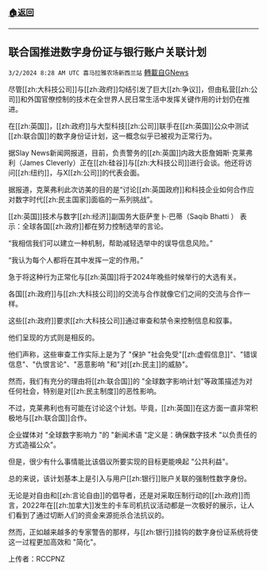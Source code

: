 ###  [:house:返回](README.md)
---


## 联合国推进数字身份证与银行账户关联计划
`3/2/2024 8:28 AM UTC 喜马拉雅农场新西兰站` [轉載自GNews](https://gnews.org/articles/2358588)

尽管[[zh:大科技公司]]与[[zh:政府]]勾结引发了巨大[[zh:争议]]，但由私营[[zh:公司]]和外国官僚控制的技术在全世界人民日常生活中发挥关键作用的计划仍在推进。

在[[zh:英国]]，[[zh:政府]]与大型科技[[zh:公司]]联手在[[zh:英国]]公众中测试[[zh:联合国]]的数字身份证计划，这一概念似乎已被视为正常行为。

据Slay News新闻网报道，目前，负责警务的[[zh:英国]]内政大臣詹姆斯·克莱弗利（James Cleverly）正在[[zh:硅谷]]与[[zh:大科技公司]]进行会谈。他还将访问[[zh:纽约]]，与X[[zh:公司]]的代表会面。

据报道，克莱弗利此次访美的目的是“讨论[[zh:英国政府]]和科技企业如何合作应对数字时代[[zh:民主国家]]面临的一系列挑战”。

[[zh:英国]]技术与数字[[zh:经济]]副国务大臣萨奎卜·巴蒂（Saqib Bhatti ） 表示：全球各国[[zh:政府]]都在努力控制选举的言论。

“我相信我们可以建立一种机制，帮助减轻选举中的误导信息风险。”

“我认为每个人都将在其中发挥一定的作用。”

急于将这种行为正常化与[[zh:英国]]将于2024年晚些时候举行的大选有关。

各国[[zh:政府]]与[[zh:大科技公司]]的交流与合作就像它们之间的交流与合作一样。

这些[[zh:政府]]要求[[zh:大科技公司]]通过审查和禁令来控制信息和叙事。

他们呈现的方式则是相反的。

他们声称，这些审查工作实际上是为了 "保护 "社会免受"[[zh:虚假信息]]"、"错误信息"、"仇恨言论"、"恶意影响 "和"对[[zh:民主]]的威胁"。

然而，我们有充分的理由将[[zh:联合国]]的 "全球数字影响计划"等政策描述为对任何社会，特别是对[[zh:民主制度]]的恶性影响。

不过，克莱弗利也有可能在讨论这个计划。毕竟，[[zh:英国]]在这方面一直非常积极地与[[zh:联合国]]合作。

企业媒体对 "全球数字影响力 "的 "新闻术语 "定义是：确保数字技术 "以负责任的方式造福公众"。

但是，很少有什么事情能比该倡议所要实现的目标更能唤起 "公共利益"。

总的来说，该计划基本上是引入与用户[[zh:银行]]账户关联的强制性数字身份。

无论是对自由和[[zh:言论自由]]的倡导者，还是对采取压制行动的[[zh:政府]]而言，2022年在[[zh:加拿大]]发生的卡车司机抗议活动都是一次极好的展示，让人们看到了通过切断人们的资金来源扼杀合法抗议的。

然而，正如越来越多的专家警告的那样，与[[zh:银行]]挂钩的数字身份证系统将使这一过程更加高效和 "简化"。

上传者：RCCPNZ
